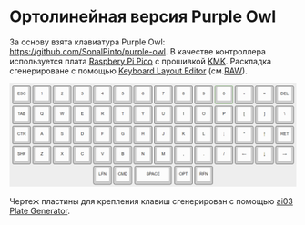 #  Ортолинейная версия Purple Owl

За основу взята клавиатура Purple Owl: https://github.com/SonalPinto/purple-owl.
В качестве контроллера используется плата [Raspbery Pi Pico](https://www.raspberrypi.com/products/raspberry-pi-pico/) с прошивкой [KMK](https://github.com/KMKfw/kmk_firmware).
Раскладка сгенерироване с помощью [Keyboard Layout Editor](http://www.keyboard-layout-editor.com/#/gists/5cc3faeed62e0535db84b48822869d70) (cм.[RAW](https://github.com/wowaka/opo/blob/main/kle.txt)).

![](assets/kle.png)

Чертеж пластины для крепления клавиш сгенерирован с помощью [ai03 Plate Generator](https://kbplate.ai03.com/). 







